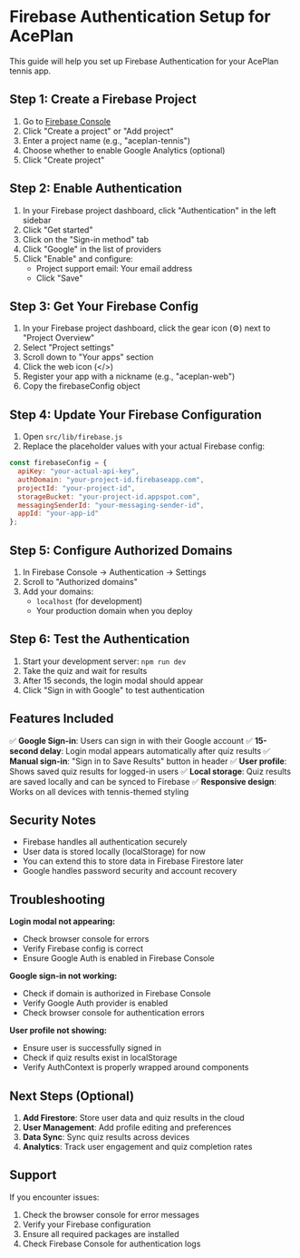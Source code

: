 # Firebase Authentication Setup for AcePlan

This guide will help you set up Firebase Authentication for your AcePlan tennis app.

## Step 1: Create a Firebase Project

1. Go to [Firebase Console](https://console.firebase.google.com/)
2. Click "Create a project" or "Add project"
3. Enter a project name (e.g., "aceplan-tennis")
4. Choose whether to enable Google Analytics (optional)
5. Click "Create project"

## Step 2: Enable Authentication

1. In your Firebase project dashboard, click "Authentication" in the left sidebar
2. Click "Get started"
3. Click on the "Sign-in method" tab
4. Click "Google" in the list of providers
5. Click "Enable" and configure:
   - Project support email: Your email address
   - Click "Save"

## Step 3: Get Your Firebase Config

1. In your Firebase project dashboard, click the gear icon (⚙️) next to "Project Overview"
2. Select "Project settings"
3. Scroll down to "Your apps" section
4. Click the web icon (</>)
5. Register your app with a nickname (e.g., "aceplan-web")
6. Copy the firebaseConfig object

## Step 4: Update Your Firebase Configuration

1. Open `src/lib/firebase.js`
2. Replace the placeholder values with your actual Firebase config:

```javascript
const firebaseConfig = {
  apiKey: "your-actual-api-key",
  authDomain: "your-project-id.firebaseapp.com",
  projectId: "your-project-id",
  storageBucket: "your-project-id.appspot.com",
  messagingSenderId: "your-messaging-sender-id",
  appId: "your-app-id"
};
```

## Step 5: Configure Authorized Domains

1. In Firebase Console → Authentication → Settings
2. Scroll to "Authorized domains"
3. Add your domains:
   - `localhost` (for development)
   - Your production domain when you deploy

## Step 6: Test the Authentication

1. Start your development server: `npm run dev`
2. Take the quiz and wait for results
3. After 15 seconds, the login modal should appear
4. Click "Sign in with Google" to test authentication

## Features Included

✅ **Google Sign-in**: Users can sign in with their Google account
✅ **15-second delay**: Login modal appears automatically after quiz results
✅ **Manual sign-in**: "Sign in to Save Results" button in header
✅ **User profile**: Shows saved quiz results for logged-in users
✅ **Local storage**: Quiz results are saved locally and can be synced to Firebase
✅ **Responsive design**: Works on all devices with tennis-themed styling

## Security Notes

- Firebase handles all authentication securely
- User data is stored locally (localStorage) for now
- You can extend this to store data in Firebase Firestore later
- Google handles password security and account recovery

## Troubleshooting

**Login modal not appearing:**
- Check browser console for errors
- Verify Firebase config is correct
- Ensure Google Auth is enabled in Firebase Console

**Google sign-in not working:**
- Check if domain is authorized in Firebase Console
- Verify Google Auth provider is enabled
- Check browser console for authentication errors

**User profile not showing:**
- Ensure user is successfully signed in
- Check if quiz results exist in localStorage
- Verify AuthContext is properly wrapped around components

## Next Steps (Optional)

1. **Add Firestore**: Store user data and quiz results in the cloud
2. **User Management**: Add profile editing and preferences
3. **Data Sync**: Sync quiz results across devices
4. **Analytics**: Track user engagement and quiz completion rates

## Support

If you encounter issues:
1. Check the browser console for error messages
2. Verify your Firebase configuration
3. Ensure all required packages are installed
4. Check Firebase Console for authentication logs
